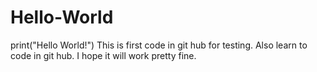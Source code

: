 # Hello-World

print("Hello World!")
This is first code in git hub for testing. Also learn to code in git hub. I hope it will work pretty fine.
